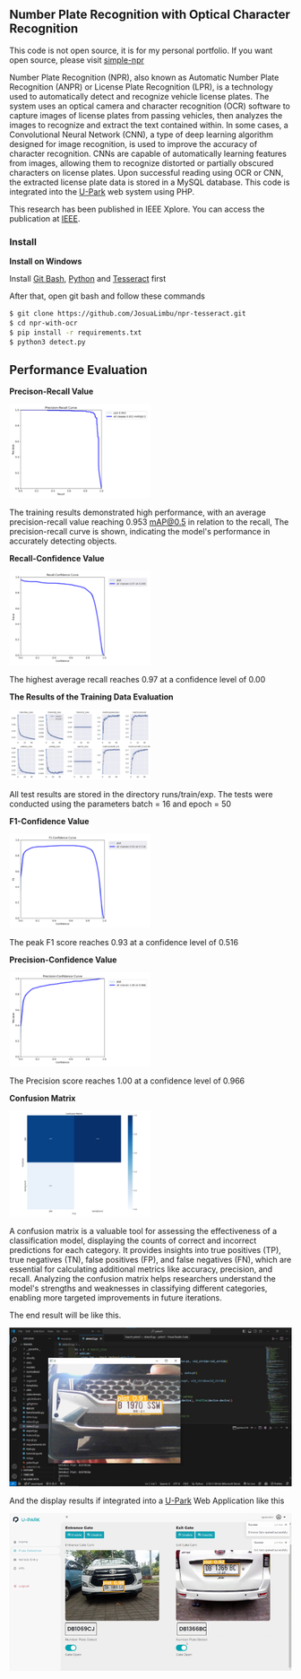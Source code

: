 ## Number Plate Recognition with Optical Character Recognition

This code is not open source, it is for my personal portfolio. If you want open source, please visit [simple-npr](https://github.com/JosuaLimbu/npr-tesseract)

Number Plate Recognition (NPR), also known as Automatic Number Plate Recognition (ANPR) or License Plate Recognition (LPR), is a technology used to automatically detect and recognize vehicle license plates. The system uses an optical camera and character recognition (OCR) software to capture images of license plates from passing vehicles, then analyzes the images to recognize and extract the text contained within. In some cases, a Convolutional Neural Network (CNN), a type of deep learning algorithm designed for image recognition, is used to improve the accuracy of character recognition. CNNs are capable of automatically learning features from images, allowing them to recognize distorted or partially obscured characters on license plates. Upon successful reading using OCR or CNN, the extracted license plate data is stored in a MySQL database. This code is integrated into the [U-Park](https://github.com/JosuaLimbu/u-park/) web system using PHP.

This research has been published in IEEE Xplore. You can access the publication at [IEEE](https://ieeexplore.ieee.org/document/10903750).

### Install

**Install on Windows**

Install [Git Bash](https://git-scm.com/downloads), [Python](https://www.python.org/downloads/) and [Tesseract](https://sourceforge.net/projects/tesseract-ocr.mirror/) first

After that, open git bash and follow these commands

```bash
$ git clone https://github.com/JosuaLimbu/npr-tesseract.git
$ cd npr-with-ocr
$ pip install -r requirements.txt
$ python3 detect.py
```

## Performance Evaluation

**Precison-Recall Value**

<img src="img/PR_curve.png" alt="Precision-Recall Value" width="50%">

The training results demonstrated high performance, with an average precision-recall value reaching 0.953 mAP@0.5 in relation to the recall, The precision-recall curve is shown, indicating the model's performance in accurately detecting objects.

**Recall-Confidence Value**

<img src="img/R_curve.png" alt="Recall-Confidence Value" width="50%">

The highest average recall reaches 0.97 at a confidence level of 0.00

**The Results of the Training Data Evaluation**

<img src="img/results.png" alt="Result" width="50%">

All test results are stored in the directory runs/train/exp. The tests were conducted using the parameters batch = 16 and epoch = 50

**F1-Confidence Value**

<img src="img/F1_curve.png" alt="F1-Confidence Value" width="50%">

The peak F1 score reaches 0.93 at a confidence level of 0.516

**Precision-Confidence Value**

<img src="img/P_curve.png" alt="Precision-Confidence Value" width="50%">

The Precision score reaches 1.00 at a confidence level of 0.966

**Confusion Matrix**

<img src="img/confusion_matrix.png" alt="Confusion Matrix" width="50%">

A confusion matrix is a valuable tool for assessing the effectiveness of a classification model, displaying the counts of correct and incorrect predictions for each category. It provides insights into true positives (TP), true negatives (TN), false positives (FP), and false negatives (FN), which are essential for calculating additional metrics like accuracy, precision, and recall. Analyzing the confusion matrix helps researchers understand the model's strengths and weaknesses in classifying different categories, enabling more targeted improvements in future iterations.

The end result will be like this.

![Result](img/Result.jpg)

And the display results if integrated into a [U-Park](https://github.com/JosuaLimbu/u-park/) Web Application like this

![webapp](img/webapp.png)
